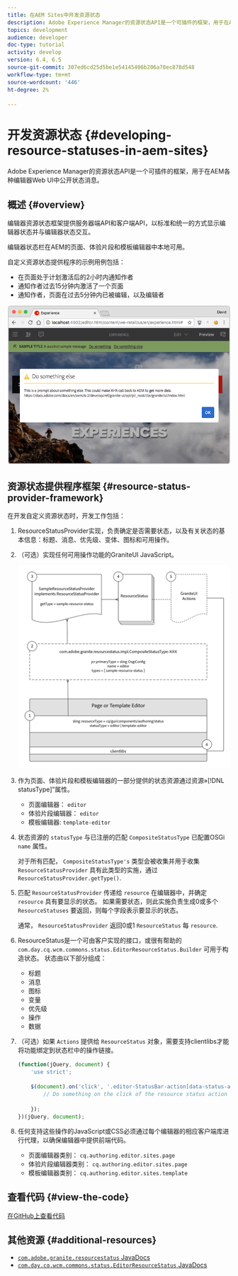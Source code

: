 ```yaml
---
title: 在AEM Sites中开发资源状态
description: Adobe Experience Manager的资源状态API是一个可插件的框架，用于在AEM各种编辑器Web UI中公开状态消息。
topics: development
audience: developer
doc-type: tutorial
activity: develop
version: 6.4, 6.5
source-git-commit: 307ed6cd25d5be1e54145406b206a78ec878d548
workflow-type: tm+mt
source-wordcount: '446'
ht-degree: 2%

---
```



# 开发资源状态 {#developing-resource-statuses-in-aem-sites}

Adobe Experience Manager的资源状态API是一个可插件的框架，用于在AEM各种编辑器Web UI中公开状态消息。

## 概述 {#overview}

编辑器资源状态框架提供服务器端API和客户端API，以标准和统一的方式显示编辑器状态并与编辑器状态交互。

编辑器状态栏在AEM的页面、体验片段和模板编辑器中本地可用。

自定义资源状态提供程序的示例用例包括：

* 在页面处于计划激活后的2小时内通知作者
* 通知作者过去15分钟内激活了一个页面
* 通知作者，页面在过去5分钟内已被编辑，以及编辑者

![AEM编辑器资源状态概述](assets/sample-editor-resource-status-screenshot.png)

## 资源状态提供程序框架 {#resource-status-provider-framework}

在开发自定义资源状态时，开发工作包括：

1. ResourceStatusProvider实现，负责确定是否需要状态，以及有关状态的基本信息：标题、消息、优先级、变体、图标和可用操作。
2. （可选）实现任何可用操作功能的GraniteUI JavaScript。

   ![资源状态架构](assets/sample-editor-resource-status-application-architecture.png)

3. 作为页面、体验片段和模板编辑器的一部分提供的状态资源通过资源»[!DNL statusType]”属性。

   * 页面编辑器： `editor`
   * 体验片段编辑器： `editor`
   * 模板编辑器: `template-editor`

4. 状态资源的 `statusType` 与已注册的匹配 `CompositeStatusType` 已配置OSGi `name` 属性。

   对于所有匹配， `CompositeStatusType's` 类型会被收集并用于收集 `ResourceStatusProvider` 具有此类型的实施，通过 `ResourceStatusProvider.getType()`.

5. 匹配 `ResourceStatusProvider` 传递给 `resource` 在编辑器中，并确定 `resource` 具有要显示的状态。 如果需要状态，则此实施负责生成0或多个 `ResourceStatuses` 要返回，则每个字段表示要显示的状态。

   通常， `ResourceStatusProvider` 返回0或1 `ResourceStatus` 每 `resource`.

6. ResourceStatus是一个可由客户实现的接口，或很有帮助的 `com.day.cq.wcm.commons.status.EditorResourceStatus.Builder` 可用于构造状态。 状态由以下部分组成：

   * 标题
   * 消息
   * 图标
   * 变量
   * 优先级
   * 操作
   * 数据

7. （可选）如果 `Actions` 提供给 `ResourceStatus` 对象，需要支持clientlibs才能将功能绑定到状态栏中的操作链接。

   ```js
   (function(jQuery, document) {
       'use strict';
   
       $(document).on('click', '.editor-StatusBar-action[data-status-action-id="do-something"]', function () {
           // Do something on the click of the resource status action
   
       });
   })(jQuery, document);
   ```

8. 任何支持这些操作的JavaScript或CSS必须通过每个编辑器的相应客户端库进行代理，以确保编辑器中提供前端代码。

   * 页面编辑器类别： `cq.authoring.editor.sites.page`
   * 体验片段编辑器类别： `cq.authoring.editor.sites.page`
   * 模板编辑器类别： `cq.authoring.editor.sites.template`

## 查看代码 {#view-the-code}

[在GitHub上查看代码](https://github.com/Adobe-Consulting-Services/acs-aem-samples/tree/master/bundle/src/main/java/com/adobe/acs/samples/resourcestatus/impl/SampleEditorResourceStatusProvider.java)

## 其他资源 {#additional-resources}

* [`com.adobe.granite.resourcestatus` JavaDocs](https://helpx.adobe.com/experience-manager/6-5/sites/developing/using/reference-materials/javadoc/com/adobe/granite/resourcestatus/package-summary.html)
* [`com.day.cq.wcm.commons.status.EditorResourceStatus` JavaDocs](https://helpx.adobe.com/experience-manager/6-5/sites/developing/using/reference-materials/javadoc/com/day/cq/wcm/commons/status/EditorResourceStatus.html)
